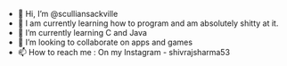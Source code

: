 - 👋 Hi, I’m @sculliansackville
- 👀 I am currently learning how to program and am absolutely shitty at it.
- 🌱 I’m currently learning C and Java
- 💞️ I’m looking to collaborate on apps and games
- 📫 How to reach me : On my Instagram - shivrajsharma53

<!---
sculliansackville/sculliansackville is a ✨ special ✨ repository because its `README.md` (this file) appears on your GitHub profile.
You can click the Preview link to take a look at your changes.
--->
